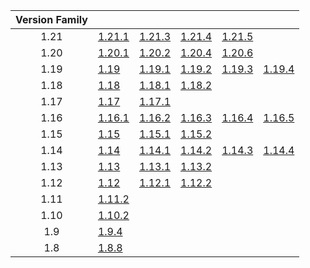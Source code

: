 | Version Family | | | | | |
|:---:|---|---|---|---|---|
| 1.21 | [1.21.1](https://github.com/BaldGang/spigot-build/releases/download/20250504/spigot-1.21.1.jar) | [1.21.3](https://github.com/BaldGang/spigot-build/releases/download/20250504/spigot-1.21.3.jar) | [1.21.4](https://github.com/BaldGang/spigot-build/releases/download/20250504/spigot-1.21.4.jar) | [1.21.5](https://github.com/BaldGang/spigot-build/releases/download/20250504/spigot-1.21.5.jar) | |
| 1.20 | [1.20.1](https://github.com/BaldGang/spigot-build/releases/download/20250504/spigot-1.20.1.jar) | [1.20.2](https://github.com/BaldGang/spigot-build/releases/download/20250504/spigot-1.20.2.jar) | [1.20.4](https://github.com/BaldGang/spigot-build/releases/download/20250504/spigot-1.20.4.jar) | [1.20.6](https://github.com/BaldGang/spigot-build/releases/download/20250504/spigot-1.20.6.jar) | |
| 1.19 | [1.19](https://github.com/BaldGang/spigot-build/releases/download/20250504/spigot-1.19.jar) | [1.19.1](https://github.com/BaldGang/spigot-build/releases/download/20250504/spigot-1.19.1.jar) | [1.19.2](https://github.com/BaldGang/spigot-build/releases/download/20250504/spigot-1.19.2.jar) | [1.19.3](https://github.com/BaldGang/spigot-build/releases/download/20250504/spigot-1.19.3.jar) | [1.19.4](https://github.com/BaldGang/spigot-build/releases/download/20250504/spigot-1.19.4.jar) |
| 1.18 | [1.18](https://github.com/BaldGang/spigot-build/releases/download/20250504/spigot-1.18.jar) | [1.18.1](https://github.com/BaldGang/spigot-build/releases/download/20250504/spigot-1.18.1.jar) | [1.18.2](https://github.com/BaldGang/spigot-build/releases/download/20250504/spigot-1.18.2.jar) | | |
| 1.17 | [1.17](https://github.com/BaldGang/spigot-build/releases/download/20250504/spigot-1.17.jar) | [1.17.1](https://github.com/BaldGang/spigot-build/releases/download/20250504/spigot-1.17.1.jar) | | | |
| 1.16 | [1.16.1](https://github.com/BaldGang/spigot-build/releases/download/20250504/spigot-1.16.1.jar) | [1.16.2](https://github.com/BaldGang/spigot-build/releases/download/20250504/spigot-1.16.2.jar) | [1.16.3](https://github.com/BaldGang/spigot-build/releases/download/20250504/spigot-1.16.3.jar) | [1.16.4](https://github.com/BaldGang/spigot-build/releases/download/20250504/spigot-1.16.4.jar) | [1.16.5](https://github.com/BaldGang/spigot-build/releases/download/20250504/spigot-1.16.5.jar) |
| 1.15 | [1.15](https://github.com/BaldGang/spigot-build/releases/download/20250504/spigot-1.15.jar) | [1.15.1](https://github.com/BaldGang/spigot-build/releases/download/20250504/spigot-1.15.1.jar) | [1.15.2](https://github.com/BaldGang/spigot-build/releases/download/20250504/spigot-1.15.2.jar) | | |
| 1.14 | [1.14](https://github.com/BaldGang/spigot-build/releases/download/20250504/spigot-1.14.jar) | [1.14.1](https://github.com/BaldGang/spigot-build/releases/download/20250504/spigot-1.14.1.jar) | [1.14.2](https://github.com/BaldGang/spigot-build/releases/download/20250504/spigot-1.14.2.jar) | [1.14.3](https://github.com/BaldGang/spigot-build/releases/download/20250504/spigot-1.14.3.jar) | [1.14.4](https://github.com/BaldGang/spigot-build/releases/download/20250504/spigot-1.14.4.jar) |
| 1.13 | [1.13](https://github.com/BaldGang/spigot-build/releases/download/20250504/spigot-1.13.jar) | [1.13.1](https://github.com/BaldGang/spigot-build/releases/download/20250504/spigot-1.13.1.jar) | [1.13.2](https://github.com/BaldGang/spigot-build/releases/download/20250504/spigot-1.13.2.jar) | | |
| 1.12 | [1.12](https://github.com/BaldGang/spigot-build/releases/download/20250504/spigot-1.12.jar) | [1.12.1](https://github.com/BaldGang/spigot-build/releases/download/20250504/spigot-1.12.1.jar) | [1.12.2](https://github.com/BaldGang/spigot-build/releases/download/20250504/spigot-1.12.2.jar) | | |
| 1.11 | [1.11.2](https://github.com/BaldGang/spigot-build/releases/download/20250504/spigot-1.11.2.jar) | | | | |
| 1.10 | [1.10.2](https://github.com/BaldGang/spigot-build/releases/download/20250504/spigot-1.10.2.jar) | | | | |
| 1.9 | [1.9.4](https://github.com/BaldGang/spigot-build/releases/download/20250504/spigot-1.9.4.jar) | | | | |
| 1.8 | [1.8.8](https://github.com/BaldGang/spigot-build/releases/download/20250504/spigot-1.8.8.jar) | | | | |
